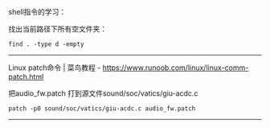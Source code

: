 shell指令的学习：

找出当前路径下所有空文件夹：

```
find . -type d -empty
```

---

Linux patch命令 | 菜鸟教程 - https://www.runoob.com/linux/linux-comm-patch.html

把audio_fw.patch 打到源文件sound/soc/vatics/giu-acdc.c

```
patch -p0 sound/soc/vatics/giu-acdc.c audio_fw.patch
```

---


